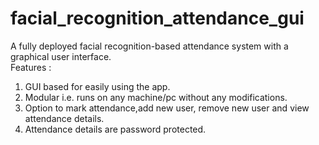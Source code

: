 # facial_recognition_attendance_gui
A fully deployed facial recognition-based attendance system with a graphical user interface.   
Features :   
1) GUI based for easily using the app.  
2) Modular i.e. runs on any machine/pc without any modifications.
2) Option to mark attendance,add new user, remove new user and view attendance details.  
3) Attendance details are password protected.
